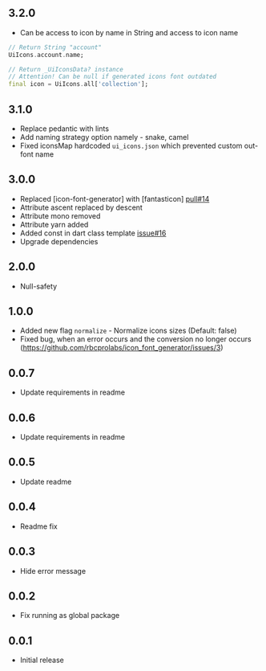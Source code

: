 ## 3.2.0

* Can be access to icon by name in String and access to icon name 
```dart
// Return String "account"
UiIcons.account.name;

// Return _UiIconsData? instance
// Attention! Can be null if generated icons font outdated 
final icon = UiIcons.all['collection'];
```

## 3.1.0

* Replace pedantic with lints
* Add naming strategy option namely - snake, camel
* Fixed iconsMap hardcoded `ui_icons.json` which prevented custom out-font name

## 3.0.0

* Replaced [icon-font-generator] with [fantasticon] [pull#14](https://github.com/rbcprolabs/icon_font_generator/pull/14)
* Attribute ascent replaced by descent
* Attribute mono removed
* Attribute yarn added
* Added const in dart class template [issue#16](https://github.com/rbcprolabs/icon_font_generator/issues/16)
* Upgrade dependencies

## 2.0.0

* Null-safety

## 1.0.0

* Added new flag `normalize` - Normalize icons sizes (Default: false) 
* Fixed bug, when an error occurs and the conversion no longer occurs (https://github.com/rbcprolabs/icon_font_generator/issues/3)

## 0.0.7

* Update requirements in readme


## 0.0.6

* Update requirements in readme

## 0.0.5

* Update readme

## 0.0.4

* Readme fix

## 0.0.3

* Hide error message

## 0.0.2

* Fix running as global package

## 0.0.1

* Initial release